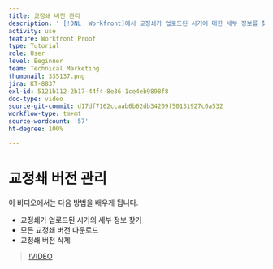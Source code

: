 ```yaml
---
title: 교정쇄 버전 관리
description: ' [!DNL  Workfront]에서 교정쇄가 업로드된 시기에 대한 세부 정보를 찾고, 모든 교정쇄 버전을 다운로드한 후 교정쇄 버전을 삭제하는 방법에 대해 알아봅니다.'
activity: use
feature: Workfront Proof
type: Tutorial
role: User
level: Beginner
team: Technical Marketing
thumbnail: 335137.png
jira: KT-8837
exl-id: 5121b112-2b17-44f4-8e36-1ce4eb9898f8
doc-type: video
source-git-commit: d17df7162ccaab6b62db34209f50131927c0a532
workflow-type: tm+mt
source-wordcount: '57'
ht-degree: 100%

---
```


# 교정쇄 버전 관리

이 비디오에서는 다음 방법을 배우게 됩니다.

* 교정쇄가 업로드된 시기의 세부 정보 찾기
* 모든 교정쇄 버전 다운로드
* 교정쇄 버전 삭제

>[!VIDEO](https://video.tv.adobe.com/v/335137/?quality=12&learn=on&enablevpops)

<!--
## Learn more
* Manage proof versions
* Remove or archive a proof
* Summary for documents overview
-->
